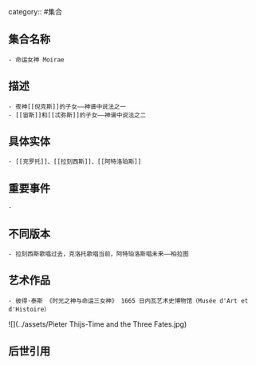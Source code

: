 category:: #集合
## 集合名称
	- 命运女神 Moirae
## 描述
	- 夜神[[倪克斯]]的子女——神谱中说法之一
	- [[宙斯]]和[[忒弥斯]]的子女——神谱中说法之二
## 具体实体
	- [[克罗托]]、[[拉刻西斯]]、[[阿特洛珀斯]]
## 重要事件
	-
## 不同版本
	- 拉刻西斯歌唱过去，克洛托歌唱当前，阿特珀洛斯唱未来——柏拉图
## 艺术作品
	- 彼得·泰斯 《时光之神与命运三女神》 1665 日内瓦艺术史博物馆（Musée d'Art et d'Histoire）
 ![](../assets/Pieter Thijs-Time and the Three Fates.jpg)
## 后世引用
